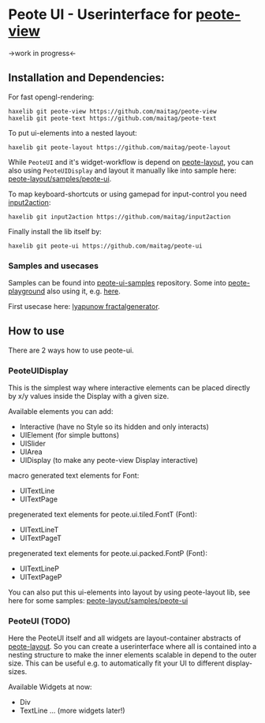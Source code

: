 # Peote UI - Userinterface for [peote-view](https://github.com/maitag/peote-view)

->work in progress<-


## Installation and Dependencies:

For fast opengl-rendering:
```
haxelib git peote-view https://github.com/maitag/peote-view
haxelib git peote-text https://github.com/maitag/peote-text
```


To put ui-elements into a nested layout:
```
haxelib git peote-layout https://github.com/maitag/peote-layout
```
While `PeoteUI` and it's widget-workflow is depend on [peote-layout](https://github.com/maitag/peote-layout),
you can also using `PeoteUIDisplay` and layout it manually like into sample here: [peote-layout/samples/peote-ui](https://github.com/maitag/peote-layout/tree/main/samples/peote-ui).


To map keyboard-shortcuts or using gamepad for input-control you need [input2action](https://github.com/maitag/input2action):
```
haxelib git input2action https://github.com/maitag/input2action
```


Finally install the lib itself by:
```
haxelib git peote-ui https://github.com/maitag/peote-ui
```

### Samples and usecases

Samples can be found into [peote-ui-samples](https://github.com/maitag/peote-ui-samples) repository.
Some into [peote-playground](https://github.com/maitag/peote-playground) also using it, e.g. [here](https://github.com/maitag/peote-playground/net/chat).

First usecase here: [lyapunow fractalgenerator](https://github.com/maitag/haxe-lyapunow).


## How to use

There are 2 ways how to use peote-ui.

### PeoteUIDisplay

This is the simplest way where interactive elements can be placed 
directly by x/y values inside the Display with a given size.

Available elements you can add:
- Interactive (have no Style so its hidden and only interacts)
- UIElement (for simple buttons)
- UISlider
- UIArea
- UIDisplay (to make any peote-view Display interactive)

macro generated text elements for Font<FontStyle>:
- UITextLine<FontStyle>
- UITextPage<FontStyle>

pregenerated text elements for peote.ui.tiled.FontT (Font<FontStyleTiled>):
- UITextLineT
- UITextPageT

pregenerated text elements for peote.ui.packed.FontP (Font<FontStylePacked>):
- UITextLineP
- UITextPageP



You can also put this ui-elements into layout by using peote-layout lib,
see here for some samples: [peote-layout/samples/peote-ui](https://github.com/maitag/peote-layout/tree/main/samples/peote-ui)


### PeoteUI (TODO)

Here the PeoteUI itself and all widgets are layout-container abstracts of [peote-layout](https://github.com/maitag/peote-layout).
So you can create a userinterface where all is contained into a nesting structure to make the inner elements scalable
in depend to the outer size. This can be useful e.g. to automatically fit your UI to different display-sizes.

Available Widgets at now:
- Div
- TextLine
...
(more widgets later!)